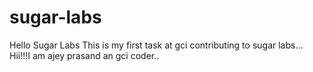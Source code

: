 # sugar-labs
Hello Sugar Labs
This is my first task at gci contributing to sugar labs...
Hii!!!I am ajey prasand an gci coder..
